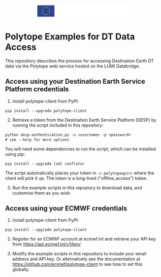 <h3 align="center">
<img src="./docs/images/Logo_Destination_Earth_White.png" width=60%>
</br>

</h3>

# Polytope Examples for DT Data Access

This repository describes the process for accessing Destination Earth DT data via the Polytope web service hosted on the LUMI Databridge.


## Access using your Destination Earth Service Platform credentials

1. Install polytope-client from PyPI:
```
pip install --upgrade polytope-client
```

2. Retrieve a token from the Destination Earth Service Platform (DESP) by running the script included in this repository:
```
python desp-authentication.py -u <username> -p <password>
# see --help for more options
```

You will need some dependencies to run the script, which can be installed using pip:
```
pip install --upgrade lxml conflator
```

The script automatically places your token in `~/.polytopeapirc` where the client will pick it up. The token is a long-lived ("offline_access") token.

3. Run the example scripts in this repostory to download data, and customise them as you wish.

## Access using your ECMWF credentials

1. Install polytope-client from PyPI:
```
pip install --upgrade polytope-client
```

2. Register for an ECMWF account at ecmwf.int and retrieve your API key from https://api.ecmwf.int/v1/key/

3. Modify the example scripts in this repository to include your email address and API key. Or alternatively see the documentation at https://github.com/ecmwf/polytope-client to see how to set this globally.
